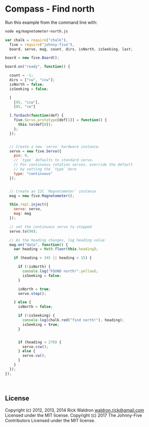 <!--remove-start-->

# Compass - Find north

<!--remove-end-->








Run this example from the command line with:
```bash
node eg/magnetometer-north.js
```


```javascript
var chalk = require("chalk"),
  five = require("johnny-five"),
  board, servo, mag, count, dirs, isNorth, isSeeking, last;

board = new five.Board();

board.on("ready", function() {

  count = -1;
  dirs = ["cw", "ccw"];
  isNorth = false;
  isSeeking = false;

  [
    [95, "ccw"],
    [85, "cw"]

  ].forEach(function(def) {
    five.Servo.prototype[def[1]] = function() {
      this.to(def[0]);
    };
  });


  // Create a new `servo` hardware instance.
  servo = new five.Servo({
    pin: 9,
    // `type` defaults to standard servo.
    // For continuous rotation servos, override the default
    // by setting the `type` here
    type: "continuous"
  });


  // Create an I2C `Magnetometer` instance
  mag = new five.Magnetometer();

  this.repl.inject({
    servo: servo,
    mag: mag
  });

  // set the continuous servo to stopped
  servo.to(90);

  // As the heading changes, log heading value
  mag.on("data", function() {
    var heading = Math.floor(this.heading);

    if (heading > 345 || heading < 15) {

      if (!isNorth) {
        console.log("FOUND north!".yellow);
        isSeeking = false;
      }

      isNorth = true;
      servo.stop();

    } else {
      isNorth = false;

      if (!isSeeking) {
        console.log(chalk.red("find north!"), heading);
        isSeeking = true;
      }


      if (heading < 270) {
        servo.ccw();
      } else {
        servo.cw();
      }
    }
  });
});

```








&nbsp;

<!--remove-start-->

## License
Copyright (c) 2012, 2013, 2014 Rick Waldron <waldron.rick@gmail.com>
Licensed under the MIT license.
Copyright (c) 2017 The Johnny-Five Contributors
Licensed under the MIT license.

<!--remove-end-->
